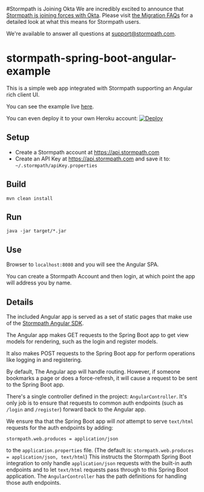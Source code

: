 #Stormpath is Joining Okta
We are incredibly excited to announce that [Stormpath is joining forces with Okta](https://stormpath.com/blog/stormpaths-new-path?utm_source=github&utm_medium=readme&utm-campaign=okta-announcement). Please visit [the Migration FAQs](https://stormpath.com/oktaplusstormpath?utm_source=github&utm_medium=readme&utm-campaign=okta-announcement) for a detailed look at what this means for Stormpath users.

We're available to answer all questions at [support@stormpath.com](mailto:support@stormpath.com).

# stormpath-spring-boot-angular-example

This is a simple web app integrated with Stormpath supporting an Angular rich client UI.

You can see the example live [here](https://stormpath-spring-boot-angular.herokuapp.com/).

You can even deploy it to your own Heroku account: [![Deploy](https://www.herokucdn.com/deploy/button.svg)](https://heroku.com/deploy) 

## Setup

* Create a Stormpath account at https://api.stormpath.com
* Create an API Key at https://api.stormpath.com and save it to: `~/.stormpath/apiKey.properties`

## Build

`mvn clean install`

## Run

`java -jar target/*.jar`

## Use

Browser to `localhost:8080` and you will see the Angular SPA.

You can create a Stormpath Account and then login, at which point the app will address you by name.

## Details

The included Angular app is served as a set of static pages that make use of the [Stormpath Angular SDK](https://github.com/stormpath/stormpath-sdk-angularjs).

The Angular app makes GET requests to the Spring Boot app to get view models for rendering, such as the login and register models.

It also makes POST requests to the Spring Boot app for perform operations like logging in and registering.

By default, The Angular app will handle routing. However, if someone bookmarks a page or does a force-refresh, it will cause a request to be sent to the Spring Boot app.

There's a single controller defined in the project: `AngularController`. It's only job is to ensure that requests to common auth endpoints (such as `/login` and `/register`) forward back to the Angular app.

We ensure tha that the Spring Boot app will *not* attempt to serve `text/html` requests for the auth endpoints by adding:

```
stormpath.web.produces = application/json
```

to the `application.properties` file. (The default is: `stormpath.web.produces = application/json, text/html`) This instructs the Stormpath Spring Boot integration to only handle `application/json` requests with the built-in auth endpoints and to let `text/html` requests pass through to this Spring Boot application. The `AngularController` has the path definitions for handling those auth endpoints.
